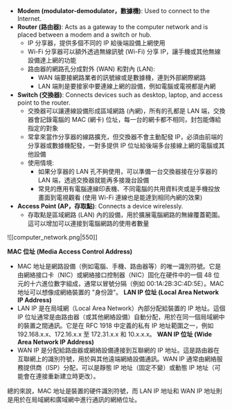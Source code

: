 
- **Modem (modulator-demodulator，數據機)**: Used to connect to the Internet.
- **Router (路由器)**: Acts as a gateway to the computer network and is placed between a modem and a switch or hub.
	- IP 分享器，提供多個不同的 IP 給後端設備上網使用
	- Wi-Fi 分享器可以額外透過無線訊號 (Wi-Fi) 分享 IP，讓手機或其他無線設備達上網的功能
	- 路由器的網路孔分成對外 (WAN) 和對內 (LAN):
		- WAN 端要接網路業者的訊號線或是數據機，連到外部網際網路
		- LAN 端則是要接家中要連線上網的設備，例如電腦或電視都是內網
- **Switch (交換器)**: Connects devices such as desktop, laptop, and access point to the router.
	- 交換器可以讓連線設備形成區域網路 (內網)，所有的孔都是 LAN 端，交換器會記錄電腦的 MAC (網卡) 位址，每一台的網卡都不相同，封包能傳給指定的對象
	- 常拿來當作分享器的線路擴充，但交換器不會主動配發 IP，必須由前端的分享器或數據機配發，一對多提供 IP 位址給後端多台接線上網的電腦或其他設備
	- 使用情境:
		- 如果分享器的 LAN 孔不夠使用，可以準備一台交換器接在分享器的 LAN 端，透過交換器就能再多接幾台設備
		- 常見的應用有電腦連線印表機、不同電腦的共用資料夾或是手機投放畫面到電視觀看 (使用 Wi-Fi 連線也是能達到相同內網的效果)
- **Access Point (AP，存取點)**: Connects a device wirelessly.
	- 存取點是區域網路 (LAN) 內的設備，用於擴展電腦網路的無線覆蓋範圍。 這可以增加可以連接到電腦網路的使用者數量


![[computer_network.png|550]]


**MAC 位址 (Media Access Control Address)**
- MAC 地址是網路設備（例如電腦、手機、路由器等）的唯一識別符號。它是由網絡接口卡（NIC）或網絡接口控制器（NIC）固化在硬件中的一個 48 位元的十六進位數字組成，通常以冒號分隔（例如 00:1A:2B:3C:4D:5E）。MAC 地址可以想像成網絡裝置的 "身份證"。
**LAN IP 位址 (Local Area Network IP Address)**
- LAN IP 是在局域網（Local Area Network）內部分配給裝置的 IP 地址。這個 IP 位址通常是由路由器（或其他網絡設備）自動分配，用於在同一個局域網中的裝置之間通訊。它是在 RFC 1918 中定義的私有 IP 地址範圍之一，例如 192.168.x.x、172.16.x.x 至 172.31.x.x 和 10.x.x.x。
**WAN IP 位址 (Wide Area Network IP Address)**
- WAN IP 是分配給路由器或網絡設備連接到互聯網的 IP 地址。這是路由器在互聯網上的識別符號，用於與其他遠端網絡設備通訊。WAN IP 通常由網絡服務提供商（ISP）分配，可以是靜態 IP 地址（固定不變）或動態 IP 地址（可能會在連接重新建立時更改）。

總的來說，MAC 地址是裝置的硬件識別符號，而 LAN IP 地址和 WAN IP 地址則是用於在局域網和廣域網中進行通訊的網絡位址。


